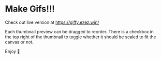 # Make Gifs!!!

Check out live version at https://giffy.ezez.win/

Each thumbnail preview can be dragged to reorder. There is a checkbox in the top right of the thumbnail to toggle whether it should be scaled to fit the canvas or not.

Enjoy 💝